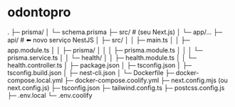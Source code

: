 
# odontopro

.
├─ prisma/
│  └─ schema.prisma
├─ src/                  # (seu Next.js)
│  └─ app/...
├─ api/                  # ⬅️ novo serviço NestJS
│  ├─ src/
│  │  ├─ main.ts
│  │  ├─ app.module.ts
│  │  ├─ prisma/
│  │  │  ├─ prisma.module.ts
│  │  │  └─ prisma.service.ts
│  │  └─ health/
│  │     ├─ health.module.ts
│  │     └─ health.controller.ts
│  ├─ package.json
│  ├─ tsconfig.json
│  ├─ tsconfig.build.json
│  ├─ nest-cli.json
│  └─ Dockerfile
├─ docker-compose.local.yml
├─ docker-compose.coolify.yml
├─ next.config.mjs (ou next.config.js)
├─ tsconfig.json
├─ tailwind.config.ts
├─ postcss.config.js
├─ .env.local
└─ .env.coolify


